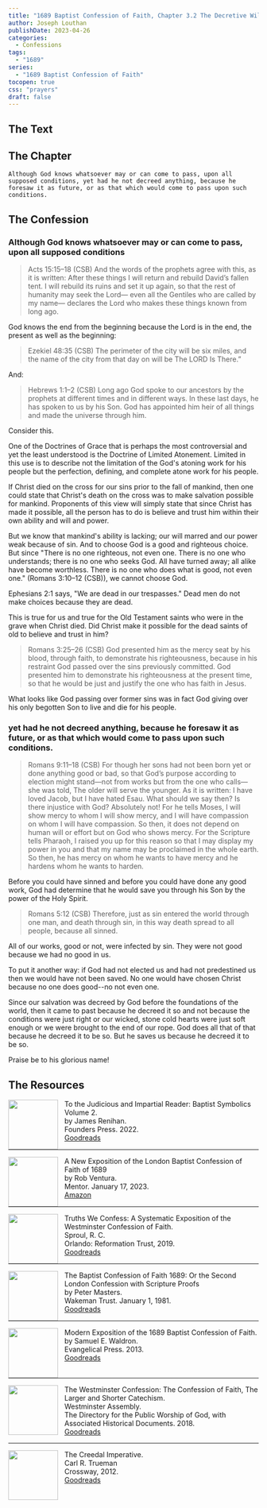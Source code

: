 ```yaml
---
title: "1689 Baptist Confession of Faith, Chapter 3.2 The Decretive Will of God"
author: Joseph Louthan
publishDate: 2023-04-26
categories:
  - Confessions
tags:
  - "1689"
series:
  - "1689 Baptist Confession of Faith"
tocopen: true
css: "prayers"
draft: false
---
```

## The Text

<div style="page-break-after: always;"></div>

## The Chapter

```text
Although God knows whatsoever may or can come to pass, upon all supposed conditions, yet had he not decreed anything, because he foresaw it as future, or as that which would come to pass upon such conditions.
```

<div style="page-break-after: always;"></div>

## The Confession

### Although God knows whatsoever may or can come to pass, upon all supposed conditions

>Acts 15:15–18 (CSB) And the words of the prophets agree with this, as it is written: After these things I will return and rebuild David’s fallen tent. I will rebuild its ruins and set it up again, so that the rest of humanity may seek the Lord— even all the Gentiles who are called by my name— declares the Lord who makes these things known from long ago.

God knows the end from the beginning because the Lord is in the end, the present as well as the beginning:

>Ezekiel 48:35 (CSB) The perimeter of the city will be six miles, and the name of the city from that day on will be The LORD Is There.”

And:

>Hebrews 1:1–2 (CSB) Long ago God spoke to our ancestors by the prophets at different times and in different ways. In these last days, he has spoken to us by his Son. God has appointed him heir of all things and made the universe through him.

Consider this.

One of the Doctrines of Grace that is perhaps the most controversial and yet the least understood is the Doctrine of Limited Atonement. Limited in this use is to describe not the limitation of the God's atoning work for his people but the perfection, defining, and complete atone work for his people.

If Christ died on the cross for our sins prior to the fall of mankind, then one could state that Christ's death on the cross was to make salvation possible for mankind. Proponents of this view will simply state that since Christ has made it possible, all the person has to do is believe and trust him within their own ability and will and power.

But we know that mankind's ability is lacking; our will marred and our power weak because of sin. And to choose God is a good and righteous choice. But since "There is no one righteous, not even one. There is no one who understands; there is no one who seeks God. All have turned away; all alike have become worthless. There is no one who does what is good, not even one." (Romans 3:10–12 (CSB)), we cannot choose God.

Ephesians 2:1 says, "We are dead in our trespasses." Dead men do not make choices because they are dead.

This is true for us and true for the Old Testament saints who were in the grave when Christ died. Did Christ make it possible for the dead saints of old to believe and trust in him?

>Romans 3:25–26 (CSB) God presented him as the mercy seat by his blood, through faith, to demonstrate his righteousness, because in his restraint God passed over the sins previously committed. God presented him to demonstrate his righteousness at the present time, so that he would be just and justify the one who has faith in Jesus.

What looks like God passing over former sins was in fact God giving over his only begotten Son to live and die for his people. 

### yet had he not decreed anything, because he foresaw it as future, or as that which would come to pass upon such conditions.

>Romans 9:11–18 (CSB) For though her sons had not been born yet or done anything good or bad, so that God’s purpose according to election might stand—not from works but from the one who calls—she was told, The older will serve the younger. As it is written: I have loved Jacob, but I have hated Esau. What should we say then? Is there injustice with God? Absolutely not! For he tells Moses, I will show mercy to whom I will show mercy, and I will have compassion on whom I will have compassion. So then, it does not depend on human will or effort but on God who shows mercy. For the Scripture tells Pharaoh, I raised you up for this reason so that I may display my power in you and that my name may be proclaimed in the whole earth. So then, he has mercy on whom he wants to have mercy and he hardens whom he wants to harden.

Before you could have sinned and before you could have done any good work, God had determine that he would save you through his Son by the power of the Holy Spirit.

>Romans 5:12 (CSB) Therefore, just as sin entered the world through one man, and death through sin, in this way death spread to all people, because all sinned.

All of our works, good or not, were infected by sin. They were not good because we had no good in us. 

To put it another way: if God had not elected us and had not predestined us then we would have not been saved. No one would have chosen Christ because no one does good--no not even one.

Since our salvation was decreed by God before the foundations of the world, then it came to past because he decreed it so and not because the conditions were just right or our wicked, stone cold hearts were just soft enough or we were brought to the end of our rope. God does all that of that because he decreed it to be so. But he saves us because he decreed it to be so.

Praise be to his glorious name!

## The Resources

<img src="/images/resources/confession-1689-judacious-reader-renihan.png" align="left" width="100" style="padding-right: 10px" />To the Judicious and Impartial Reader: Baptist Symbolics Volume 2.  
by James Renihan.  
Founders Press. 2022.  
[Goodreads](https://www.goodreads.com/book/show/17867976-modern-exposition-of-the-1689-baptist-confession-of-faith)

<p style="clear:both;">

---

<img src="/images/resources/confession-1689-new-exposition-ventura.jpg" align="left" width="100" style="padding-right: 10px" />A New Exposition of the London Baptist Confession of Faith of 1689    
by Rob Ventura.  
Mentor. January 17, 2023.  
[Amazon](https://www.amazon.com/Exposition-London-Baptist-Confession-Faith/dp/1527108902/ref=asc_df_1527108902/?tag=hyprod-20&linkCode=df0&hvadid=598295323603&hvpos=&hvnetw=g&hvrand=3877532160906942020&hvpone=&hvptwo=&hvqmt=&hvdev=c&hvdvcmdl=&hvlocint=&hvlocphy=9014286&hvtargid=pla-1722666080628&psc=1)

<p style="clear:both;">

---

<img src="/images/resources/confession-wcf-truths-we-confess-sproul.jpg" align="left" width="100" style="padding-right: 10px" />Truths We Confess: A Systematic Exposition of the Westminster Confession of Faith.  
Sproul, R. C.    
Orlando: Reformation Trust, 2019.  
[Goodreads](https://www.goodreads.com/book/show/50024945-truths-we-confess?ac=1&from_search=true&qid=ssTkBgIFwE&rank=1)

<p style="clear:both;">

---

<img src="/images/resources/confession-1689-masters.jpg" align="left" width="100" style="padding-right: 10px" />The Baptist Confession of Faith 1689: Or the Second London Confession with Scripture Proofs  
by Peter Masters.  
Wakeman Trust. January 1, 1981.  
[Goodreads](https://www.goodreads.com/book/show/1723671.Baptist_Confession_of_Faith_1689?ac=1&from_search=true&qid=HfdndsOLE6&rank=1)

<p style="clear:both;">

---

<img src="/images/resources/confession-1689-modern-exposition-waldron.jpg" align="left" width="100" style="padding-right: 10px" />Modern Exposition of the 1689 Baptist Confession of Faith.  
by Samuel E. Waldron.  
Evangelical Press. 2013.  
[Goodreads](https://www.goodreads.com/book/show/17867976-modern-exposition-of-the-1689-baptist-confession-of-faith)

<p style="clear:both;">

---

<img src="/images/resources/confession-wcf-banner-of-truth.jpg" align="left" width="100" style="padding-right: 10px" />The Westminster Confession: The Confession of Faith, The Larger and Shorter Catechism.  
Westminster Assembly.  
The Directory for the Public Worship of God, with Associated Historical Documents. 2018.   
[Goodreads](https://www.goodreads.com/book/show/39905592-the-westminster-confession?ac=1&from_search=true&qid=oMfahlcldC&rank=1)

<p style="clear:both;">

---

<img src="/images/resources/book-creedal-imperative-trueman.jpg" align="left" width="100" style="padding-right: 10px" />The Creedal Imperative.  
Carl R. Trueman    
Crossway, 2012.  
[Goodreads](https://www.goodreads.com/book/show/14452976-the-creedal-imperative?ac=1&from_search=true&qid=GTaJVGWwOY&rank=1)

<p style="clear:both;">
